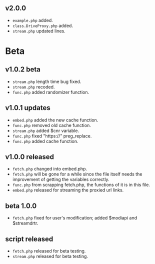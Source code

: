 ## v2.0.0
- `example.php` added.
- `class.DriveProxy.php` added.
- `stream.php` updated lines.

# Beta

## v1.0.2 beta

- `stream.php` length time bug fixed.
- `stream.php` recoded.
- `func.php` added randomizer function.

## v1.0.1 updates

- `embed.php` added the new cache function.
- `func.php` removed old cache function.
- `stream.php` added $cnr variable.
- `func.php` fixed "https://" preg_replace.
- `func.php` added cache function.

## v1.0.0 released

- `fetch.php` changed into embed.php.
- `fetch.php` will be gone for a while since the file itself needs the improvement of getting the variables correctly.
- `func.php` from scrapping fetch.php, the functions of it is in this file.
- `embed.php` released for streaming the proxied url links.

## beta 1.0.0

- `fetch.php` fixed for user's modification; added $modiapi and $streamdrtr.

## script released

- `fetch.php` released for beta testing.
- `stream.php` released for beta testing.
